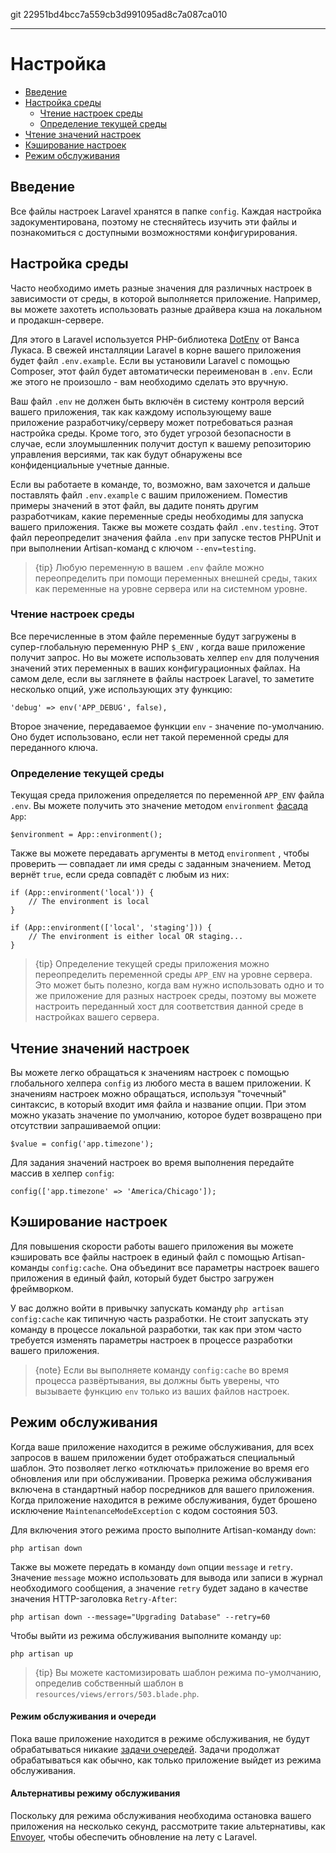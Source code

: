 git 22951bd4bcc7a559cb3d991095ad8c7a087ca010

---

# Настройка

- [Введение](#introduction)
- [Настройка среды](#environment-configuration)
    - [Чтение настроек среды](#retrieving-environment-configuration)
    - [Определение текущей среды](#determining-the-current-environment)
- [Чтение значений настроек](#accessing-configuration-values)
- [Кэширование настроек](#configuration-caching)
- [Режим обслуживания](#maintenance-mode)

<a name="introduction"></a>
## Введение

Все файлы настроек Laravel хранятся в папке `config`. Каждая настройка задокументирована, поэтому не стесняйтесь изучить эти файлы и познакомиться с доступными возможностями конфигурирования.

<a name="environment-configuration"></a>
## Настройка среды

Часто необходимо иметь разные значения для различных настроек в зависимости от среды, в которой выполняется приложение. Например, вы можете захотеть использовать разные драйвера кэша на локальном и продакшн-сервере.

Для этого в Laravel используется PHP-библиотека [DotEnv](https://github.com/vlucas/phpdotenv) от Ванса Лукаса. В свежей инсталляции Laravel в корне вашего приложения будет файл `.env.example`. Если вы установили Laravel с помощью Composer, этот файл будет автоматически переименован в `.env`. Если же этого не произошло - вам необходимо сделать это вручную.

Ваш файл `.env` не должен быть включён в систему контроля версий вашего приложения, так как каждому использующему ваше приложение разработчику/серверу может потребоваться разная настройка среды. Кроме того, это будет угрозой безопасности в случае, если злоумышленник получит доступ к вашему репозиторию управления версиями, так как будут обнаружены все конфиденциальные учетные данные.

Если вы работаете в команде, то, возможно, вам захочется и дальше поставлять файл `.env.example` с вашим приложением. Поместив примеры значений в этот файл, вы дадите понять другим разработчикам, какие переменные среды необходимы для запуска вашего приложения. Также вы можете создать файл `.env.testing`. Этот файл переопределит значения файла `.env` при запуске тестов PHPUnit и при выполнении Artisan-команд с ключом `--env=testing`.

> {tip} Любую переменную в вашем `.env` файле можно переопределить при помощи переменных внешней среды, таких как переменные на уровне сервера или на системном уровне.

<a name="retrieving-environment-configuration"></a>
### Чтение настроек среды

Все перечисленные в этом файле переменные будут загружены в супер-глобальную переменную PHP `$_ENV` , когда ваше приложение получит запрос. Но вы можете использовать хелпер `env` для получения значений этих переменных в ваших конфигурационных файлах. На самом деле, если вы заглянете в файлы настроек Laravel, то заметите несколько опций, уже использующих эту функцию:

    'debug' => env('APP_DEBUG', false),

Второе значение, передаваемое функции `env` - значение по-умолчанию. Оно будет использовано, если нет такой переменной среды для переданного ключа.

<a name="determining-the-current-environment"></a>
### Определение текущей среды

Текущая среда приложения определяется по переменной `APP_ENV` файла `.env`.  Вы можете получить это значение методом `environment` [фасада](/docs/{{version}}/facades) `App`:

    $environment = App::environment();

Также вы можете передавать аргументы в метод `environment` , чтобы проверить — совпадает ли имя среды с заданным значением. Метод вернёт `true`, если среда совпадёт с любым из них:

    if (App::environment('local')) {
        // The environment is local
    }

    if (App::environment(['local', 'staging'])) {
        // The environment is either local OR staging...
    }

> {tip} Определение текущей среды приложения можно переопределить переменной среды `APP_ENV` на уровне сервера. Это может быть полезно, когда вам нужно использовать одно и то же приложение для разных настроек среды, поэтому вы можете настроить переданный хост для соответствия данной среде в настройках вашего сервера.

<a name="accessing-configuration-values"></a>
## Чтение значений настроек

Вы можете легко обращаться к значениям настроек с помощью глобального хелпера `config` из любого места в вашем приложении. К значениям настроек можно обращаться, используя "точечный" синтаксис, в который входит имя файла и название опции. При этом можно указать значение по умолчанию, которое будет возвращено при отсутствии запрашиваемой опции:

    $value = config('app.timezone');

Для задания значений настроек во время выполнения передайте массив в хелпер `config`:

    config(['app.timezone' => 'America/Chicago']);

<a name="configuration-caching"></a>
## Кэширование настроек

Для повышения скорости работы вашего приложения вы можете кэшировать все файлы настроек в единый файл с помощью Artisan-команды `config:cache`. Она объединит все параметры настроек вашего приложения в единый файл, который будет быстро загружен фреймворком.

У вас должно войти в привычку запускать команду `php artisan config:cache` как типичную часть разработки. Не стоит запускать эту команду в процессе локальной разработки, так как при этом часто требуется изменять параметры настроек в процессе разработки вашего приложения.

> {note} Если вы выполняете команду `config:cache` во время процесса развёртывания, вы должны быть уверены, что вызываете функцию `env` только из ваших файлов настроек.

<a name="maintenance-mode"></a>
## Режим обслуживания

Когда ваше приложение находится в режиме обслуживания, для всех запросов в вашем приложении будет отображаться специальный шаблон. Это позволяет легко «отключать» приложение во время его обновления или при обслуживании. Проверка режима обслуживания включена в стандартный набор посредников для вашего приложения. Когда приложение находится в режиме обслуживания, будет брошено исключение `MaintenanceModeException` с кодом состояния 503.

Для включения этого режима просто выполните Artisan-команду `down`:

    php artisan down

Также вы можете передать в команду `down` опции `message` и `retry`. Значение `message` можно использовать для вывода или записи в журнал необходимого сообщения, а значение `retry` будет задано в качестве значения HTTP-заголовка `Retry-After`:

    php artisan down --message="Upgrading Database" --retry=60

Чтобы выйти из режима обслуживания выполните команду `up`:

    php artisan up

> {tip} Вы можете кастомизировать шаблон режима по-умолчанию, определив собственный шаблон в `resources/views/errors/503.blade.php`.

#### Режим обслуживания и очереди

Пока ваше приложение находится в режиме обслуживания, не будут обрабатываться никакие [задачи очередей](/docs/{{version}}/queues). Задачи продолжат обрабатываться как обычно, как только приложение выйдет из режима обслуживания.

#### Альтернативы режиму обслуживания

Поскольку для режима обслуживания необходима остановка вашего приложения на несколько секунд, рассмотрите такие альтернативы, как [Envoyer](https://envoyer.io), чтобы обеспечить обновление на лету с Laravel.
